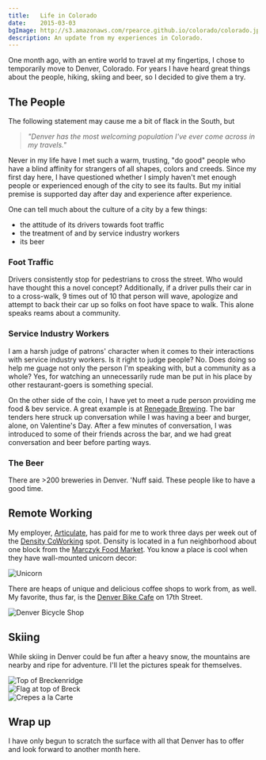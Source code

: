 ```yaml
---
title:   Life in Colorado
date:    2015-03-03
bgImage: http://s3.amazonaws.com/rpearce.github.io/colorado/colorado.jpg
description: An update from my experiences in Colorado.
---
```


One month ago, with an entire world to travel at my fingertips, I chose to temporarily move to Denver, Colorado. For years I have heard great things about the people, hiking, skiing and beer, so I decided to give them a try.

## The People
The following statement may cause me a bit of flack in the South, but

> _&quot;Denver has the most welcoming population I've ever come across
> in my travels.&quot;_

Never in my life have I met such a warm, trusting, &quot;do good&quot; people who have a blind affinity for strangers of all shapes, colors and creeds. Since my first day here, I have questioned whether I simply haven't met enough people or experienced enough of the city to see its faults. But my initial premise is supported day after day and experience after experience.

One can tell much about the culture of a city by a few things:

* the attitude of its drivers towards foot traffic
* the treatment of and by service industry workers
* its beer

### Foot Traffic
Drivers consistently stop for pedestrians to cross the street. Who would have thought this a novel concept? Additionally, if a driver pulls their car in to a cross-walk, 9 times out of 10 that person will wave, apologize and attempt to back their car up so folks on foot have space to walk. This alone speaks reams about a community.

### Service Industry Workers
I am a harsh judge of patrons' character when it comes to their interactions with service industry workers. Is it right to judge people? No. Does doing so help me guage not only the person I'm speaking with, but a community as a whole? Yes, for watching an unnecessarily rude man be put in his place by other restaurant-goers is something special.

On the other side of the coin, I have yet to meet a rude person providing me food & bev service. A great example is at [Renegade Brewing](http://renegadebrewing.com/). The bar tenders here struck up conversation while I was having a beer and burger, alone, on Valentine's Day. After a few minutes of conversation, I was introduced to some of their friends across the bar, and we had great conversation and beer before parting ways.

### The Beer
There are &gt;200 breweries in Denver. 'Nuff said. These people like to have a good time.

## Remote Working
My employer, [Articulate](https://www.articulate.com/), has paid for me to work three days per week out of the [Density CoWorking](http://densitycoworking.com/) spot. Density is located in a fun neighborhood about one block from the [Marczyk Food Market](http://marczykfinefoods.com/). You know a place is cool when they have wall-mounted unicorn decor:

<img data-lazy-image="https://s3.amazonaws.com/rpearce.github.io/colorado/unicorn.jpg" alt="Unicorn" title="Unicorn" />

There are heaps of unique and delicious coffee shops to work from, as well. My favorite, thus far, is the [Denver Bike Cafe](http://denverbicyclecafe.com/) on 17th Street.

<img data-lazy-image="https://s3.amazonaws.com/rpearce.github.io/colorado/denverbicyclecafe.jpg" alt="Denver Bicycle Shop" title="Denver Bicycle Shop" />

## Skiing
While skiing in Denver could be fun after a heavy snow, the mountains are nearby and ripe for adventure. I'll let the pictures speak for themselves.

<img data-lazy-image="https://s3.amazonaws.com/rpearce.github.io/colorado/tippytop.jpg" alt="Top of Breckenridge" title="Top of Breckenridge" />
<br />
<img data-lazy-image="https://s3.amazonaws.com/rpearce.github.io/colorado/america.jpg" alt="Flag at top of Breck" title="Flag at top of Breck" />
<br />
<img data-lazy-image="https://s3.amazonaws.com/rpearce.github.io/colorado/crepes.jpg" alt="Crepes a la Carte" title="Crepes a la Carte" />

## Wrap up
I have only begun to scratch the surface with all that Denver has to offer and look forward to another month here.
